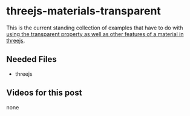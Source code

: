# threejs-materials-transparent

This is the current standing collection of examples that have to do with [using the transparent property as well as other features of a material in threejs](https://dustinpfister.github.io/2021/04/21/threejs-materials-transparent/).

## Needed Files

* threejs

## Videos for this post

none

